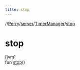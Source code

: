 ```yaml
---
title: stop
---
```

//[Perry](../../../index.html)/[server](../index.html)/[TimerManager](index.html)/[stop](stop.html)



# stop



[jvm]\
fun [stop](stop.html)()




